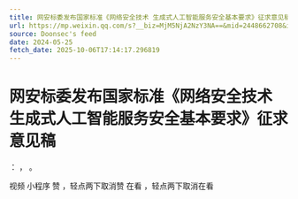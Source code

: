 ```yaml
---
title: 网安标委发布国家标准《网络安全技术 生成式人工智能服务安全基本要求》征求意见稿
url: https://mp.weixin.qq.com/s?__biz=MjM5NjA2NzY3NA==&mid=2448662708&idx=4&sn=511aa9d3345bc8ca1dd2c8f910649653
source: Doonsec's feed
date: 2024-05-25
fetch_date: 2025-10-06T17:14:17.296819
---
```


# 网安标委发布国家标准《网络安全技术 生成式人工智能服务安全基本要求》征求意见稿

：
，
。

视频
小程序
赞
，轻点两下取消赞
在看
，轻点两下取消在看
